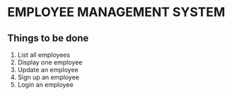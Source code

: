 # EMPLOYEE MANAGEMENT SYSTEM

## Things to be done
1. List all employees
2. Display one employee
3. Update an employee
4. Sign up an employee
5. Login an employee
